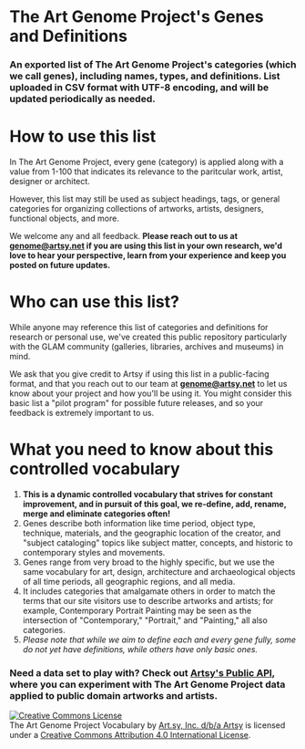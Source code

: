# The Art Genome Project's Genes and Definitions

### An exported list of The Art Genome Project's categories (which we call genes), including names, types, and definitions. List uploaded in CSV format with UTF-8 encoding, and will be updated periodically as needed.

# How to use this list

In The Art Genome Project, every gene (category) is applied along with a value from 1-100 that indicates its relevance to the paritcular work, artist, designer or architect. 

However, this list may still be used as subject headings, tags, or general categories for organizing collections of artworks, artists, designers, functional objects, and more.

We welcome any and all feedback. **Please reach out to us at [genome@artsy.net](mailto:genome@artsymail.com) if you are using this list in your own research, we'd love to hear your perspective, learn from  your experience and keep you posted on future updates.**

# Who can use this list?

While anyone may reference this list of categories and definitions for research or personal use, we've created this public repository particularly with the GLAM community (galleries, libraries, archives and museums) in mind.

We ask that you give credit to Artsy if using this list in a public-facing format, and that you reach out to our team at **[genome@artsy.net](mailto:genome@artsymail.com)** to let us know about your project and how you'll be using it. You might consider this basic list a "pilot program" for possible future releases, and so your feedback is extremely important to us.

# What you need to know about this controlled vocabulary
1. **This is a dynamic controlled vocabulary that strives for constant improvement, and in pursuit of this goal, we re-define, add, rename, merge and eliminate categories often!**
2. Genes describe both information like time period, object type, technique, materials, and the geographic location of the creator, and "subject cataloging" topics like subject matter, concepts, and historic to contemporary styles and movements.
3. Genes range from very broad to the highly specific, but we use the same vocabulary for art, design, architecture and archaeological objects of all time periods, all geographic regions, and all media.
4. It includes categories that amalgamate others in order to match the terms that our site visitors use to describe artworks and artists; for example, Contemporary Portrait Painting may be seen as the intersection of "Contemporary," "Portrait," and "Painting," all also categories.
5. _Please note that while we aim to define each and every gene fully, some do not yet have definitions, while others have only basic ones._

### Need a data set to play with? Check out [Artsy's Public API](http://developers.artsy.net/), where you can experiment with The Art Genome Project data applied to public domain artworks and artists.

<a rel="license" href="http://creativecommons.org/licenses/by/4.0/"><img alt="Creative Commons License" style="border-width:0" src="https://i.creativecommons.org/l/by/4.0/88x31.png" /></a><br /><span xmlns:dct="http://purl.org/dc/terms/" href="http://purl.org/dc/dcmitype/Dataset" property="dct:title" rel="dct:type">The Art Genome Project Vocabulary</span> by <a xmlns:cc="http://creativecommons.org/ns#" href="https://artsy.net" property="cc:attributionName" rel="cc:attributionURL">Art.sy, Inc. d/b/a Artsy</a> is licensed under a <a rel="license" href="http://creativecommons.org/licenses/by/4.0/">Creative Commons Attribution 4.0 International License</a>.

